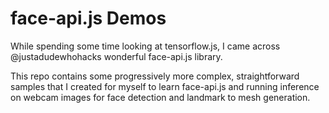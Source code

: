 # face-api.js Demos

While spending some time looking at tensorflow.js, I came across @justadudewhohacks wonderful face-api.js library.

This repo contains some progressively more complex, straightforward samples that I created for myself to learn face-api.js and running inference on webcam images for face detection and landmark to mesh generation.

